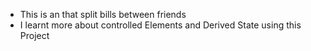 - This is an that split bills between friends
- I learnt more about controlled Elements and Derived State using this Project
